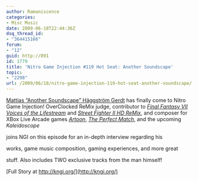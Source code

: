 ```yaml
---
author: Ramaniscence
categories:
- Misc Music
date: 2009-06-18T22:44:36Z
dsq_thread_id:
- "364415166"
forum:
- "12"
guid: http://891
id: 1779
title: 'Nitro Game Injection #119 Hot Seat: Another Soundscape'
topic:
- "2298"
url: /2009/06/18/nitro-game-injection-119-hot-seat-another-soundscape/
---
```


[Mattias “Another Soundscape” Häggström Gerdt](http://www.ocremix.org/artist/4751/another-soundscape) has finally come to Nitro Game Injection! OverClocked ReMix judge, contributor to [_Final Fantasy VII Voices of the Lifestream_](http://ff7.ocremix.org/) and [_Street Fighter II HD ReMix_](http://www.ocremix.org/info/OC_ReMix:_Super_Street_Fighter_II_Turbo_HD_Remix_Official_Soundtrack), and composer for XBox Live Arcade games [_Artoon_](http://marketplace.xbox.com/en-US/games/media/66acd000-77fe-1000-9115-d80258550111/), [_The Perfect Match_](http://marketplace.xbox.com/en-US/games/media/66acd000-77fe-1000-9115-d8025855016f/), and the upcoming _Kaleidoscope_
  
joins NGI on this episode for an in-depth interview regarding his
  
works, game music composition, gaming experiences, and more great
  
stuff. Also includes TWO exclusive tracks from the man himself!
  
[Full Story at http://kngi.org/](http://kngi.org/)
